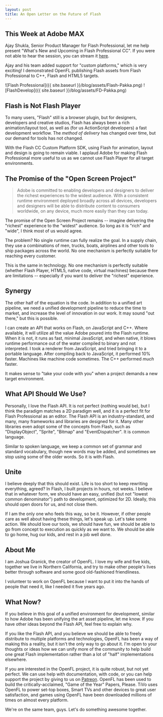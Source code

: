 ```yaml
---
layout: post
title: An Open Letter on the Future of Flash
---
```


## This Week at Adobe MAX

Ajay Shukla, Senior Product Manager for Flash Professional, let me help present "What's New and Upcoming in Flash Professional CC". If you were not able to hear the session, you can stream it [here](https://max.adobe.com/sessions/max-online/).

Ajay and his team added support for "custom platforms," which is very exciting! I demonstrated OpenFL publishing Flash assets from Flash Professional to C++, Flash and HTML5 targets.

![Flash Professional]({{ site.baseurl }}/blog/assets/Flash-Pakka.png)
![FlashDevelop]({{ site.baseurl }}/blog/assets/FD-Pakka.png)

## Flash is Not Flash Player

To many users, "Flash" still is a browser plugin, but for designers, developers and creative studios, Flash has always been a rich animation/layout tool, as well as (for us ActionScript developers) a fast development workflow. The _method of delivery_ has changed over time, but our demand for tools has not changed.

With the Flash CC Custom Platform SDK, using Flash for animation, layout and design is going to remain viable. I applaud Adobe for making Flash Professional more useful to us as we cannot use Flash Player for all target environments.

## The Promise of the "Open Screen Project"

 > Adobe is committed to enabling developers and designers to deliver the richest experiences to the widest audience. With a consistent runtime environment deployed broadly across all devices, developers and designers will be able to distribute content to consumers worldwide, on any device, much more easily than they can today.

The promise of the Open Screen Project remains -- imagine delivering the "richest" experience to the "widest" audience. So long as it is "rich" and "wide", I think most of us would agree.

The problem? No single runtime can fully realize the goal. In a supply chain, they use a combinations of men, trucks, boats, airplines and other tools to ship packages across the world. No one mechanism is perfectly suitable for reaching every customer.

This is the same in technology. No one mechanism is perfectly suitable (whether Flash Player, HTML5, native code, virtual machines) because there are limitations -- especially if you want to deliver the "richest" experience.

## Synergy

The other half of the equation is the code. In addition to a unified art pipeline, we need a unified development pipeline to reduce the time to market, and increase the level of innovation in our work. It may sound "out there," but this is possible.

I can create an API that works on Flash, on JavaScript and C++. Where available, it will utilize all the value Adobe poured into the Flash runtime. When it is not, it runs as fast, minimal JavaScript, and when native, it blows runtime performance out of the water compiled to binary and not interpreted. I took a renderer from JavaScript, and tried bringing it to a portable language. After compiling back to JavaScript, it performed 10% faster. Machines like machine code sometimes. The C++ performed _much_ faster.

It makes sense to "take your code with you" when a project demands a new target environment.

## What API Should We Use?

Personally, I love the Flash API. It is not perfect (nothing would be), but I think the paradigm matches a 2D paradigm well, and it is a perfect fit for Flash Professional as an editor. The Flash API is an industry-standard, and many, many frameworks and libraries are designed for it. Many other libraries even adopt some of the concepts from Flash, such as "DisplayObject", "Sprite", "Bitmap" and "EventDispatcher". It is common language.

Similar to spoken language, we keep a common set of grammar and standard vocabulary, though new words may be added, and sometimes we stop using some of the older words. So it is with Flash.

## Unite

I believe deeply that this should exist. Life is too short to keep rewriting everything, agreed? In Flash, I built projects in hours, not weeks. I believe that in whatever form, we should have an easy, unified (but not "lowest common denominator") path to development, optimized for 2D. Ideally, this should open doors for us, and not close them.

If I am the only one who feels this way, so be it. However, if other people care as well about having these things, let's speak up. Let's take some action. We should love our tools, we should have fun, we should be able to go from concept to execution as quickly as we want to. We should be able to go home, hug our kids, and rest in a job well done.

## About Me

I am Joshua Granick, the creator of OpenFL. I love my wife and five kids, together we live in Northern California, and try to make other people's lives better through software and some good old-fashioned friendliness.

I volunteer to work on OpenFL because I want to put it into the hands of people that need it, like I needed it five years ago.

## What Now?

If you believe in this goal of a unified environment for development, similar to how Adobe has been unifying the art asset pipeline, let me know. If you have other ideas beyond the Flash API, feel free to explain why.

If you like the Flash API, and you believe we should be able to freely distribute to multiple platforms and technologies, OpenFL has been a way of making this a reality, but it isn't the only way to go about it. I'm open to your thoughts or ideas how we can unify more of the community to help build one great Flash implementation rather than a lot of "half" implementations elsewhere.

If you are interested in the OpenFL project, it is quite robust, but not yet perfect. We can use help with documentation, with code, or you can help support the project by giving to us on [Patreon](http://patreon.com/openfl). OpenFL has been used to build the critically-acclaimed, "Game of the Year" Papers, Please. TiVo uses OpenFL to power set-top boxes, Smart TVs and other devices to great user satisfaction, and games using OpenFL have been downloaded millions of times on almost every platform.

We're on the same team, guys. Let's do something awesome together.
